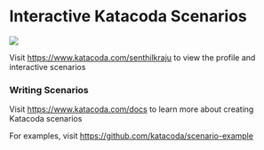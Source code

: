 # Interactive Katacoda Scenarios

[![](http://shields.katacoda.com/katacoda/senthilkraju/count.svg)](https://www.katacoda.com/senthilkraju "Get your profile on Katacoda.com")

Visit https://www.katacoda.com/senthilkraju to view the profile and interactive scenarios

### Writing Scenarios
Visit https://www.katacoda.com/docs to learn more about creating Katacoda scenarios

For examples, visit https://github.com/katacoda/scenario-example
